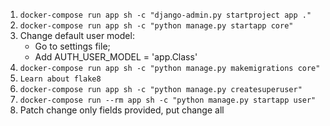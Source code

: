 1. `docker-compose run app sh -c "django-admin.py startproject app ."`
2. `docker-compose run app sh -c "python manage.py startapp core"`
3. Change default user model:
    - Go to settings file;
    - Add AUTH_USER_MODEL = 'app.Class'
4. `docker-compose run app sh -c "python manage.py makemigrations core"`
5. `Learn about flake8`
6. `docker-compose run app sh -c "python manage.py createsuperuser"`
7. `docker-compose run --rm app sh -c "python manage.py startapp user"`
8. Patch change only fields provided, put change all